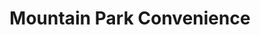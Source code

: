 ---
title: "Mountain Park Convenience"
url: /lake-oswego/mountain-park-convenience/
shop: convenience
---